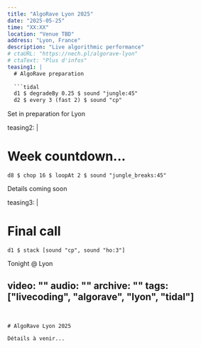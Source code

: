 ```yaml
---
title: "AlgoRave Lyon 2025"
date: "2025-05-25"
time: "XX:XX"
location: "Venue TBD"
address: "Lyon, France"
description: "Live algorithmic performance"
# ctaURL: "https://nech.pl/algorave-lyon"
# ctaText: "Plus d'infos"
teasing1: |
  # AlgoRave preparation
  
  ```tidal
  d1 $ degradeBy 0.25 $ sound "jungle:45"
  d2 $ every 3 (fast 2) $ sound "cp"
  ```
  
  Set in preparation for Lyon
  
teasing2: |
  # Week countdown...
  
  ```tidal
  d8 $ chop 16 $ loopAt 2 $ sound "jungle_breaks:45"
  ```
  
  Details coming soon
  
teasing3: |
  # Final call
  
  ```tidal
  d1 $ stack [sound "cp", sound "ho:3"]
  ```
  
  Tonight @ Lyon
  
video: ""
audio: ""
archive: ""
tags: ["livecoding", "algorave", "lyon", "tidal"]
---
```


# AlgoRave Lyon 2025

Détails à venir...
